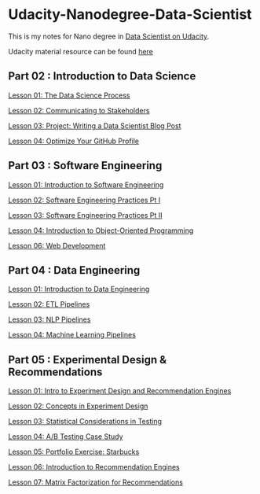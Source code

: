 # Udacity-Nanodegree-Data-Scientist
This is my notes for Nano degree in [Data Scientist on Udacity](https://www.udacity.com/course/data-scientist-nanodegree--nd025?utm_source=gsem_brand&utm_medium=ads_r&utm_campaign=18847102053_c_individuals&utm_term=143779786032&utm_keyword=data%20scientist%20udacity_e&gclid=Cj0KCQiAgaGgBhC8ARIsAAAyLfH4ZdXGGtSYOLobQMi-OWTruPHdIMArNHyOnddQ5d1alDddeo36LkEaAiiyEALw_wcB).

Udacity material resource can be found [here](https://github.com/udacity/DSND_Term2)

## Part 02 : Introduction to Data Science
[Lesson 01: The Data Science Process](https://github.com/chloehuang123/udacity-nano-data-scientist/tree/main/CRISP_DM)

[Lesson 02: Communicating to Stakeholders](https://github.com/chloehuang123/udacity-nano-data-scientist/tree/main/Lesson%2002:%20Communicating%20to%20Stakeholders)

[Lesson 03: Project: Writing a Data Scientist Blog Post](https://github.com/chloehuang123/Uncovering_Insights_from_Airbnbs_Boston_Housing)

[Lesson 04: Optimize Your GitHub Profile](https://github.com/chloehuang123)

## Part 03 : Software Engineering
[Lesson 01: Introduction to Software Engineering](https://github.com/chloehuang123/udacity-nano-data-scientist/tree/main/Lesson%2001:%20Introduction%20to%20Software%20Engineering)

[Lesson 02: Software Engineering Practices Pt I](https://github.com/chloehuang123/Udacity-Nano-Degree-Data-Scientist/tree/main/Lesson%2002:%20Software%20Engineering%20Practices%20Pt%20I)

[Lesson 03: Software Engineering Practices Pt II](https://github.com/chloehuang123/Udacity-Nano-Degree-Data-Scientist/tree/main/Lesson%2003:%20Software%20Engineering%20Practices%20Pt%20II)

[Lesson 04: Introduction to Object-Oriented Programming](https://github.com/chloehuang123/Udacity-Nano-Degree-Data-Scientist/tree/main/Lesson%2004:%20Introduction%20to%20Object-Oriented%20Programming)

[Lesson 06: Web Development](https://github.com/chloehuang123/Udacity-Nano-Degree-Data-Scientist/tree/main/Lesson%2006:%20Web%20Development)

## Part 04 : Data Engineering
[Lesson 01: Introduction to Data Engineering]()

[Lesson 02: ETL Pipelines](https://github.com/chloehuang123/Udacity-Nano-Degree-Data-Scientist/tree/main/Lesson%2002:%20ETL%20Pipelines)

[Lesson 03: NLP Pipelines](https://github.com/chloehuang123/Udacity-Nano-Degree-Data-Scientist/tree/main/Lesson%2003:%20NLP%20Pipelines)

[Lesson 04: Machine Learning Pipelines](https://github.com/chloehuang123/Udacity-Nano-Degree-Data-Scientist/tree/main/Lesson%2004:%20Machine%20Learning%20Pipelines)

## Part 05 : Experimental Design & Recommendations
[Lesson 01: Intro to Experiment Design and Recommendation Engines](https://github.com/chloehuang123/Udacity-Nano-Degree-Data-Scientist/tree/main/Lesson%2001:%20Intro%20to%20Experiment%20Design%20and%20Recommendation%20Engines)

[Lesson 02: Concepts in Experiment Design]()

[Lesson 03: Statistical Considerations in Testing]()

[Lesson 04: A/B Testing Case Study]()

[Lesson 05: Portfolio Exercise: Starbucks]()

[Lesson 06: Introduction to Recommendation Engines]()

[Lesson 07: Matrix Factorization for Recommendations]()
